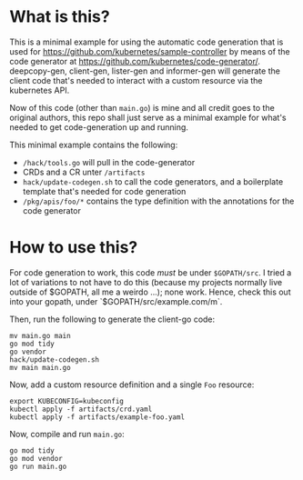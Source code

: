 # What is this?

This is a minimal example for using the automatic code generation that is used for
https://github.com/kubernetes/sample-controller by means of the code generator at
https://github.com/kubernetes/code-generator/. deepcopy-gen, client-gen, lister-gen
and informer-gen will generate the client code that's needed to interact with a
custom resource via the kubernetes API.

Now of this code (other than `main.go`) is mine and all credit goes to the original
authors, this repo shall just serve as a minimal example for what's needed to get
code-generation up and running.

This minimal example contains the following:
* `/hack/tools.go` will pull in the code-generator
* CRDs and a CR unter `/artifacts`
* `hack/update-codegen.sh` to call the code generators, and a boilerplate template that's needed for code generation
* `/pkg/apis/foo/*` contains the type definition with the annotations for the code generator

# How to use this?

For code generation to work, this code *must* be under `$GOPATH/src`. I tried a lot of variations to not have to do this (because my projects normally live outside of $GOPATH, all me a weirdo ...); none work. Hence, check this out into your gopath, under `$GOPATH/src/example.com/m`.

Then, run the following to generate the client-go code:
~~~
mv main.go main
go mod tidy
go vendor
hack/update-codegen.sh
mv main main.go
~~~

Now, add a custom resource definition and a single `Foo` resource:
~~~
export KUBECONFIG=kubeconfig
kubectl apply -f artifacts/crd.yaml
kubectl apply -f artifacts/example-foo.yaml
~~~

Now, compile and run `main.go`:
~~~
go mod tidy
go mod vendor
go run main.go
~~~

